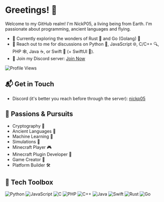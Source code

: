 # Greetings! 👋

Welcome to my GitHub realm! I'm NickP05, a living being from Earth. I'm passionate about programming, ancient languages and flying.

- 🌱 Currently exploring the wonders of Rust 🦀 and Go (Golang) 🚀
- 💬 Reach out to me for discussions on Python 🐍, JavaScript 🌐, C/C++ 🔍, PHP 🕸️, Java ☕, or Swift 📱 (+ SwiftUI 🎨).
- 🚀 Join my Discord server: [Join Now](https://discord.gg/u5vYznP)

![Profile Views](https://komarev.com/ghpvc/?username=NickP005)

## 📬 Get in Touch

- Discord (it's better you reach before through the server): [nickp05](https://discordapp.com/users/nickp05)

## 🌟 Passions & Pursuits

- Cryptography 🔐
- Ancient Languages 📜
- Machine Learning 🤖
- Simulations 🌌
- Minecraft Player 🎮
- Minecraft Plugin Developer 🧩
- Game Creator 🎲
- Platform Builder 🛠️

## 🔧 Tech Toolbox

![Python](https://img.shields.io/badge/-Python-3776AB?style=flat&logo=python&logoColor=white)
![JavaScript](https://img.shields.io/badge/-JavaScript-F7DF1E?style=flat&logo=javascript&logoColor=black)
![C](https://img.shields.io/badge/-C-00599C?style=flat&logo=c&logoColor=white)
![PHP](https://img.shields.io/badge/-PHP-777BB4?style=flat&logo=php&logoColor=white)
![C++](https://img.shields.io/badge/-C++-00599C?style=flat&logo=c%2B%2B&logoColor=white)
![Java](https://img.shields.io/badge/-Java-007396?style=flat&logo=java&logoColor=white)
![Swift](https://img.shields.io/badge/-Swift-FA7343?style=flat&logo=swift&logoColor=white)
![Rust](https://img.shields.io/badge/-Rust-000000?style=flat&logo=rust&logoColor=white)
![Go](https://img.shields.io/badge/-Go-00ADD8?style=flat&logo=go&logoColor=white)

<!--
## 🌟 GitHub Stats

[Include your GitHub stats card here using GitHub's built-in feature]

## 🚀 Projects

[Highlight some of your notable projects with brief descriptions and links]

## 🎵 Currently Vibing To

[Share your current music, podcast, or audiobook choice]
-->
